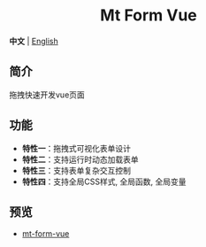 <div align="center">
    <h1>Mt Form Vue</h1>
</div>

**中文** | [English](./README.md)

## 简介

拖拽快速开发vue页面

## 功能

- **特性一**：拖拽式可视化表单设计
- **特性二**：支持运行时动态加载表单
- **特性三**：支持表单复杂交互控制
- **特性四**：支持全局CSS样式, 全局函数, 全局变量

## 预览

- [mt-form-vue](https://www.zczchen.top/mtform/)